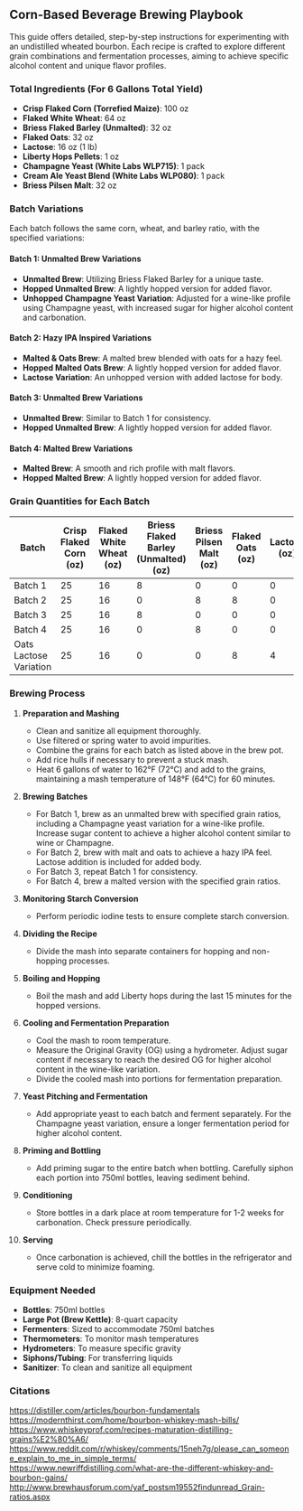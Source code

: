## Corn-Based Beverage Brewing Playbook

This guide offers detailed, step-by-step instructions for experimenting with an undistilled wheated bourbon. Each recipe is crafted to explore different grain combinations and fermentation processes, aiming to achieve specific alcohol content and unique flavor profiles.

### Total Ingredients (For 6 Gallons Total Yield)

- **Crisp Flaked Corn (Torrefied Maize)**: 100 oz
- **Flaked White Wheat**: 64 oz
- **Briess Flaked Barley (Unmalted)**: 32 oz
- **Flaked Oats**: 32 oz
- **Lactose**: 16 oz (1 lb)
- **Liberty Hops Pellets**: 1 oz
- **Champagne Yeast (White Labs WLP715)**: 1 pack
- **Cream Ale Yeast Blend (White Labs WLP080)**: 1 pack
- **Briess Pilsen Malt**: 32 oz

### Batch Variations

Each batch follows the same corn, wheat, and barley ratio, with the specified variations:

#### Batch 1: Unmalted Brew Variations
- **Unmalted Brew**: Utilizing Briess Flaked Barley for a unique taste.
- **Hopped Unmalted Brew**: A lightly hopped version for added flavor.
- **Unhopped Champagne Yeast Variation**: Adjusted for a wine-like profile using Champagne yeast, with increased sugar for higher alcohol content and carbonation.

#### Batch 2: Hazy IPA Inspired Variations
- **Malted & Oats Brew**: A malted brew blended with oats for a hazy feel.
- **Hopped Malted Oats Brew**: A lightly hopped version for added flavor.
- **Lactose Variation**: An unhopped version with added lactose for body.

#### Batch 3: Unmalted Brew Variations
- **Unmalted Brew**: Similar to Batch 1 for consistency.
- **Hopped Unmalted Brew**: A lightly hopped version for added flavor.

#### Batch 4: Malted Brew Variations
- **Malted Brew**: A smooth and rich profile with malt flavors.
- **Hopped Malted Brew**: A lightly hopped version for added flavor.

### Grain Quantities for Each Batch

| Batch                   | Crisp Flaked Corn (oz) | Flaked White Wheat (oz) | Briess Flaked Barley (Unmalted) (oz) | Briess Pilsen Malt (oz) | Flaked Oats (oz) | Lactose (oz) |
|-------------------------|------------------------|-------------------------|--------------------------------------|-------------------------|------------------|--------------|
| Batch 1                 | 25                     | 16                      | 8                                    | 0                       | 0                | 0            |
| Batch 2                 | 25                     | 16                      | 0                                    | 8                       | 8                | 0            |
| Batch 3                 | 25                     | 16                      | 8                                    | 0                       | 0                | 0            |
| Batch 4                 | 25                     | 16                      | 0                                    | 8                       | 0                | 0            |
| Oats Lactose Variation  | 25                     | 16                      | 0                                    | 0                       | 8                | 4            |

### Brewing Process

1. **Preparation and Mashing**
   - Clean and sanitize all equipment thoroughly.
   - Use filtered or spring water to avoid impurities.
   - Combine the grains for each batch as listed above in the brew pot.
   - Add rice hulls if necessary to prevent a stuck mash.
   - Heat 6 gallons of water to 162°F (72°C) and add to the grains, maintaining a mash temperature of 148°F (64°C) for 60 minutes.

2. **Brewing Batches**
   - For Batch 1, brew as an unmalted brew with specified grain ratios, including a Champagne yeast variation for a wine-like profile. Increase sugar content to achieve a higher alcohol content similar to wine or Champagne.
   - For Batch 2, brew with malt and oats to achieve a hazy IPA feel. Lactose addition is included for added body.
   - For Batch 3, repeat Batch 1 for consistency.
   - For Batch 4, brew a malted version with the specified grain ratios.

3. **Monitoring Starch Conversion**
   - Perform periodic iodine tests to ensure complete starch conversion.

4. **Dividing the Recipe**
   - Divide the mash into separate containers for hopping and non-hopping processes.

5. **Boiling and Hopping**
   - Boil the mash and add Liberty hops during the last 15 minutes for the hopped versions.

6. **Cooling and Fermentation Preparation**
   - Cool the mash to room temperature.
   - Measure the Original Gravity (OG) using a hydrometer. Adjust sugar content if necessary to reach the desired OG for higher alcohol content in the wine-like variation.
   - Divide the cooled mash into portions for fermentation preparation.

7. **Yeast Pitching and Fermentation**
   - Add appropriate yeast to each batch and ferment separately. For the Champagne yeast variation, ensure a longer fermentation period for higher alcohol content.

8. **Priming and Bottling**
   - Add priming sugar to the entire batch when bottling. Carefully siphon each portion into 750ml bottles, leaving sediment behind.

9. **Conditioning**
   - Store bottles in a dark place at room temperature for 1-2 weeks for carbonation. Check pressure periodically.

10. **Serving**
    - Once carbonation is achieved, chill the bottles in the refrigerator and serve cold to minimize foaming.

### Equipment Needed

- **Bottles**: 750ml bottles
- **Large Pot (Brew Kettle)**: 8-quart capacity
- **Fermenters**: Sized to accommodate 750ml batches
- **Thermometers**: To monitor mash temperatures
- **Hydrometers**: To measure specific gravity
- **Siphons/Tubing**: For transferring liquids
- **Sanitizer**: To clean and sanitize all equipment

### Citations

 https://distiller.com/articles/bourbon-fundamentals  
 https://modernthirst.com/home/bourbon-whiskey-mash-bills/  
 https://www.whiskeyprof.com/recipes-maturation-distilling-grains%E2%80%A6/  
 https://www.reddit.com/r/whiskey/comments/15neh7g/please_can_someone_explain_to_me_in_simple_terms/  
 https://www.newriffdistilling.com/what-are-the-different-whiskey-and-bourbon-gains/  
 http://www.brewhausforum.com/yaf_postsm19552findunread_Grain-ratios.aspx
